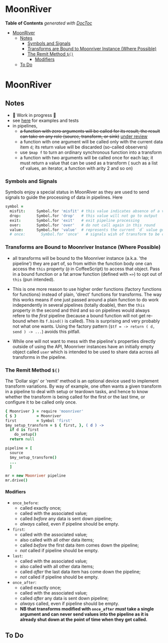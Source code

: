 


# MoonRiver



<!-- START doctoc generated TOC please keep comment here to allow auto update -->
<!-- DON'T EDIT THIS SECTION, INSTEAD RE-RUN doctoc TO UPDATE -->
**Table of Contents**  *generated with [DocToc](https://github.com/thlorenz/doctoc)*

- [MoonRiver](#moonriver)
  - [Notes](#notes)
    - [Symbols and Signals](#symbols-and-signals)
    - [Transforms are Bound to Moonriver Instance (Where Possible)](#transforms-are-bound-to-moonriver-instance-where-possible)
    - [The Remit Method `$()`](#the-remit-method-)
      - [Modifiers](#modifiers)
  - [To Do](#to-do)

<!-- END doctoc generated TOC please keep comment here to allow auto update -->


# MoonRiver

## Notes

* 🚧 Work in progress 🚧
* see [here](https://github.com/loveencounterflow/hengist/tree/master/dev/moonriver/src) for examples and
  tests
* in pipelines,
  * <del>a function with zero arguments will be called for its result; the result can take on any role (source,
    transform, or sink)</del> <ins>under review</ins>
  * a function with one argument will be called only with the current data item `d`; its return value will
    be discarded (so-called observers)
  * use `$map f` to turn an ordinary synchronous function into a transform
  * a function with two arguments will be called once for each lap; it must return a value that can be used
    as a transform ( such as a list of values, an iterator, a function with arity 2 and so on)

### Symbols and Signals

Symbols enjoy a special status in MoonRiver as they are used to send signals to guide the processing of data
in pipelines. Here


```coffee
symbol =
  misfit:     Symbol.for 'misfit' # this value indicates absence of a value so can use `null`, `undefined`
  drop:       Symbol.for 'drop'   # this value will not go to output
  exit:       Symbol.for 'exit'   # exit pipeline processing
  over:       Symbol.for 'over'   # do not call again in this round
  value:      Symbol.for 'value'  # represents the current `d` value going down the pipeline
  # once:       Symbol.for 'once'   # signals wish of transform to be called only once
```



### Transforms are Bound to Moonriver Instance (Where Possible)

* all transforms will be bound to the Moonriver instance (a.k.a. 'the pipeline') they are part of, so from
  within the function body one can access the `this` property (`@` in CoffeeScript) to access that object.
  Pass in a bound function or a fat arrow function (defined with `=>`) to opt out of `this` (pun intended).

* This is one more reason to use higher order functions (factory functions for functions) instead of plain,
  'direct' functions for transforms. The way this works means if one just passed around a plain function to
  do work independently in several pipelines (totally doable), then the `this` property in the second and
  third and so on pipelines would always refere to the *first* pipeline (because a bound function will not
  get re-bound when its `f.bind()` is called). This is surprising and very probably not what one wants.
  Using the factory pattern (`$tf = -> return ( d, send ) -> ...`) avoids this pitfall.

* While one will not want to mess with the pipeline's properties directly outside of using the API,
  Moonriver instances have an initially empty object called `user` which is intended to be used to share
  data across all transforms in the pipeline.


### The Remit Method `$()`

The 'Dollar sign' or 'remit' method is an optional device used to implement transform variations. By way of
example, one often wants a given transform in a pipeline to deal with setup or teardown tasks, and hence
to know whether the transform is being called for the first or the last time, or configure it to be called
only once.

```coffee
{ Moonriver } = require 'moonriver'
{ $ }         = Moonriver
first         = Symbol 'first'
$my_setup_transform = $ { first, }, ( d ) ->
  if d is first
    do_setup()
  return null

pipeline = [
  source
  $my_setup_transform()
  ...
  ]

mr = new Moonriver pipeline
mr.drive()
```

#### Modifiers

* `once_before`:
  * called exactly once;
  * called with the associated value;
  * called *before* any data is sent down pipeline;
  * *always* called, even if pipeline should be empty.
* `first`:
  * called with the associated value;
  * also called with all other data items;
  * called *before* the first data item comes down the pipeline;
  * *not* called if pipeline should be empty.
* `last`:
  * called with the associated value;
  * also called with all other data items;
  * called *after* the last data item has come down the pipeline;
  * *not* called if pipeline should be empty.
* `once_after`:
  * called exactly once;
  * called with the associated value;
  * called *after* any data is sent down pipeline;
  * *always* called, even if pipeline should be empty.
  * **NB that transforms modified with `once_after` *must* take a single argument and can never send values
    into the pipeline as it is already shut down at the point of time when they get called.**

## To Do

